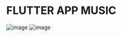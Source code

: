 # FLUTTER APP MUSIC
![image](https://user-images.githubusercontent.com/22718562/182247695-f301f0f4-1125-4c43-8cbd-2f920a9493b1.png)
![image](https://user-images.githubusercontent.com/22718562/182247828-e3e63106-6ece-465a-8182-63af9722f0ba.png)




